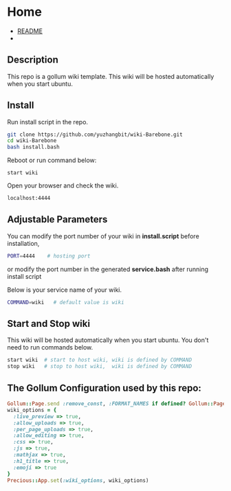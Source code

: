 # Home

* [README](/README)
* 



## Description
This repo is a gollum wiki template. This wiki will be hosted automatically when you start ubuntu. 
## Install  
Run install script in the repo.   

```bash
git clone https://github.com/yuzhangbit/wiki-Barebone.git
cd wiki-Barebone  
bash install.bash  
```    

Reboot or run command below:
```
start wiki
```
Open your browser and check the wiki.
```bash
localhost:4444
```



## Adjustable Parameters
You can modify the port number of your wiki in **install.script** before installation,
```bash
PORT=4444    # hosting port 
```
or modify the port number in the generated **service.bash** after running install script 

Below is your service name of your wiki.
```bash
COMMAND=wiki   # default value is wiki
```

## Start and Stop wiki 
This wiki will be hosted automatically when you start ubuntu. You don't need to run commands below. 
```bash
start wiki  # start to host wiki, wiki is defined by COMMAND
stop wiki   # stop to host wiki,  wiki is defined by COMMAND
```
## The Gollum Configuration used by this repo:
```ruby
Gollum::Page.send :remove_const, :FORMAT_NAMES if defined? Gollum::Page::FORMAT_NAMES
wiki_options = {
  :live_preview => true,
  :allow_uploads => true,
  :per_page_uploads => true,
  :allow_editing => true,
  :css => true,
  :js => true,
  :mathjax => true,
  :h1_title => true,
  :emoji => true
}
Precious::App.set(:wiki_options, wiki_options)
```